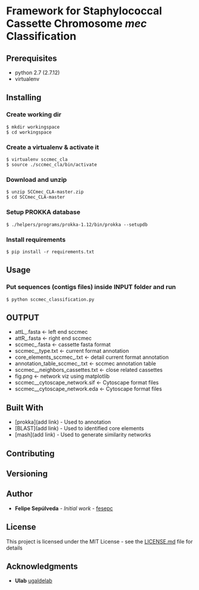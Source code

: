# Framework for Staphylococcal Cassette Chromosome *mec* Classification 

## Prerequisites

* python 2.7 (2.7.12)
* virtualenv

## Installing

### Create working dir

```
$ mkdir workingspace
$ cd workingspace
```

### Create a virtualenv & activate it
```
$ virtualenv sccmec_cla
$ source ./sccmec_cla/bin/activate

```

### Download and unzip 
```
$ unzip SCCmec_CLA-master.zip
$ cd SCCmec_CLA-master

```
### Setup PROKKA database
```
$ ./helpers/programs/prokka-1.12/bin/prokka --setupdb

```
### Install requirements
```
$ pip install -r requirements.txt
```

## Usage
### Put sequences (contigs files) inside INPUT folder and run

```
$ python sccmec_classification.py
```

## OUTPUT

* attL_<filename>.fasta <- left end sccmec
* attR_<filename>.fasta <- right end sccmec
* sccmec_<filename>.fasta <- cassette fasta format
* sccmec_<filename>_type.txt <- current format annotation
* core_elements_sccmec_<filename>.txt <- detail current format annotation
* annotation_table_sccmec_<filename>.txt <- sccmec annotation table 
* sccmec_<filename>_neighbors_cassettes.txt <- close related cassettes
* fig.png <- network viz using matplotlib
* sccmec_<filename>_cytoscape_network.sif <- Cytoscape format files
* sccmec_<filename>_cytoscape_network.eda <- Cytoscape format files 



## Built With

* [prokka](add link) - Used to annotation
* [BLAST](add link) - Used to identified core elements
* [mash](add link) - Used to generate similarity networks

## Contributing

## Versioning

## Author

* **Felipe Sepúlveda** - *Initial work* - [fesepc](https://github.com/fesepc)

## License

This project is licensed under the MIT License - see the [LICENSE.md](LICENSE.md) file for details

## Acknowledgments

* **Ulab** [ugaldelab](https://github.com/ugaldelab) 

